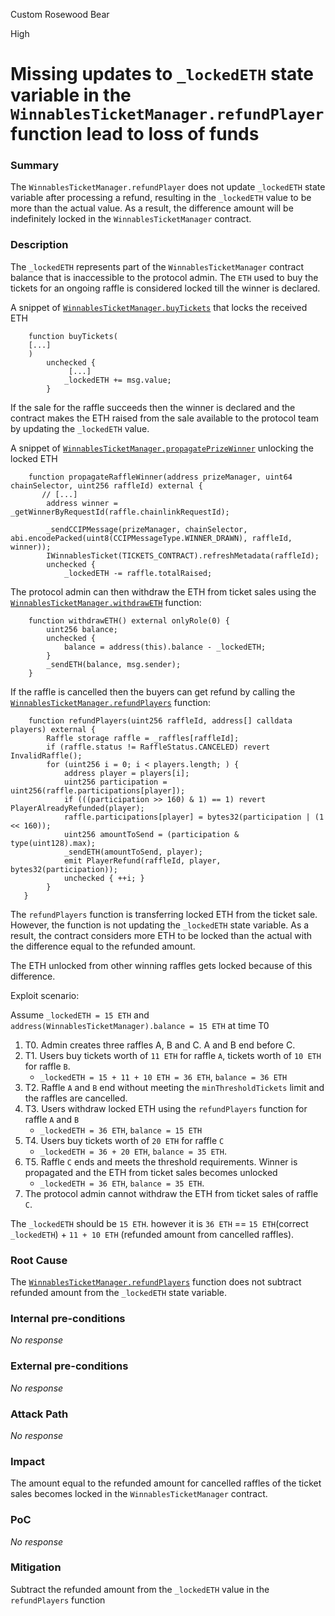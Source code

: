 Custom Rosewood Bear

High

# Missing updates to `_lockedETH` state variable in the `WinnablesTicketManager.refundPlayer` function lead to loss of funds

### Summary

The `WinnablesTicketManager.refundPlayer` does not update `_lockedETH` state variable after processing a refund, resulting in the `_lockedETH` value to be more than the actual value. As a result, the difference amount will be indefinitely locked in the `WinnablesTicketManager` contract.

### Description

The `_lockedETH` represents part of the `WinnablesTicketManager` contract balance that is inaccessible to the protocol admin. The `ETH` used to buy the tickets for an ongoing raffle is considered locked till the winner is declared. 

A snippet of [`WinnablesTicketManager.buyTickets`](https://github.com/sherlock-audit/2024-08-winnables-raffles/blob/main/public-contracts/contracts/WinnablesTicketManager.sol#L206) that locks the received ETH

```solidity
    function buyTickets(
    [...]
    )
        unchecked {
             [...]
            _lockedETH += msg.value;
        }
```

If the sale for the raffle succeeds then the winner is declared and the contract makes the ETH raised from the sale available to the protocol team by updating the `_lockedETH` value.

  A snippet of [`WinnablesTicketManager.propagatePrizeWinner`](https://github.com/sherlock-audit/2024-08-winnables-raffles/blob/main/public-contracts/contracts/WinnablesTicketManager.sol#L334-L343) unlocking the locked ETH

```solidity
    function propagateRaffleWinner(address prizeManager, uint64 chainSelector, uint256 raffleId) external {
       // [...]
        address winner = _getWinnerByRequestId(raffle.chainlinkRequestId);

        _sendCCIPMessage(prizeManager, chainSelector, abi.encodePacked(uint8(CCIPMessageType.WINNER_DRAWN), raffleId, winner));
        IWinnablesTicket(TICKETS_CONTRACT).refreshMetadata(raffleId);
        unchecked {
            _lockedETH -= raffle.totalRaised;
```

The protocol admin can then withdraw the ETH from ticket sales using the [`WinnablesTicketManager.withdrawETH`](https://github.com/sherlock-audit/2024-08-winnables-raffles/blob/main/public-contracts/contracts/WinnablesTicketManager.sol#L300-L306) function:

```solidity
    function withdrawETH() external onlyRole(0) {
        uint256 balance;
        unchecked {
            balance = address(this).balance - _lockedETH;
        }
        _sendETH(balance, msg.sender);
    }
```

If the raffle is cancelled then the buyers can get refund by calling the [`WinnablesTicketManager.refundPlayers`](https://github.com/sherlock-audit/2024-08-winnables-raffles/blob/main/public-contracts/contracts/WinnablesTicketManager.sol#L215-L227) function:

```solidity
    function refundPlayers(uint256 raffleId, address[] calldata players) external {
        Raffle storage raffle = _raffles[raffleId];
        if (raffle.status != RaffleStatus.CANCELED) revert InvalidRaffle();
        for (uint256 i = 0; i < players.length; ) {
            address player = players[i];
            uint256 participation = uint256(raffle.participations[player]);
            if (((participation >> 160) & 1) == 1) revert PlayerAlreadyRefunded(player);
            raffle.participations[player] = bytes32(participation | (1 << 160));
            uint256 amountToSend = (participation & type(uint128).max);
            _sendETH(amountToSend, player);
            emit PlayerRefund(raffleId, player, bytes32(participation));
            unchecked { ++i; }
        }
   }
```

The `refundPlayers` function is transferring locked ETH from the ticket sale. However, the function is not updating the `_lockedETH` state variable. As a result, the contract considers more ETH to be locked than the actual with the difference equal to the refunded amount.

The ETH unlocked from other winning raffles gets locked because of this difference.

Exploit scenario:

Assume `_lockedETH = 15 ETH` and `address(WinnablesTicketManager).balance = 15 ETH` at time T0

1. T0. Admin creates three raffles A, B and C. A and B end before C.
2. T1. Users buy tickets worth of `11 ETH` for raffle `A`, tickets worth of `10 ETH` for raffle `B`.
     - `_lockedETH = 15 + 11 + 10 ETH = 36 ETH`, `balance = 36 ETH`
3. T2. Raffle `A` and `B` end without meeting the `minThresholdTickets` limit and the raffles are cancelled.
4. T3. Users withdraw locked ETH using the `refundPlayers` function for raffle `A` and `B`
    - `_lockedETH = 36 ETH`, `balance = 15 ETH`
5. T4. Users buy tickets worth of `20 ETH` for raffle `C`
     - `_lockedETH = 36 + 20 ETH`, `balance = 35 ETH`.
6. T5. Raffle `C` ends and meets the threshold requirements. Winner is propagated and the ETH from ticket sales becomes unlocked
   - `_lockedETH = 36 ETH`, `balance = 35 ETH`.
7. The protocol admin cannot withdraw the ETH from ticket sales of raffle `C`. 

The `_lockedETH` should be `15 ETH`. however it is `36 ETH` == `15 ETH`(correct `_lockedETH`) + `11 + 10 ETH` (refunded amount from cancelled raffles).

### Root Cause

The  [`WinnablesTicketManager.refundPlayers`](https://github.com/sherlock-audit/2024-08-winnables-raffles/blob/main/public-contracts/contracts/WinnablesTicketManager.sol#L215-L227) function does not subtract refunded amount from the `_lockedETH` state variable.

### Internal pre-conditions

_No response_

### External pre-conditions

_No response_

### Attack Path

_No response_

### Impact

The amount equal to the refunded amount for cancelled raffles of the ticket sales becomes locked in the `WinnablesTicketManager` contract.

### PoC

_No response_

### Mitigation

Subtract the refunded amount from the `_lockedETH` value in the `refundPlayers` function